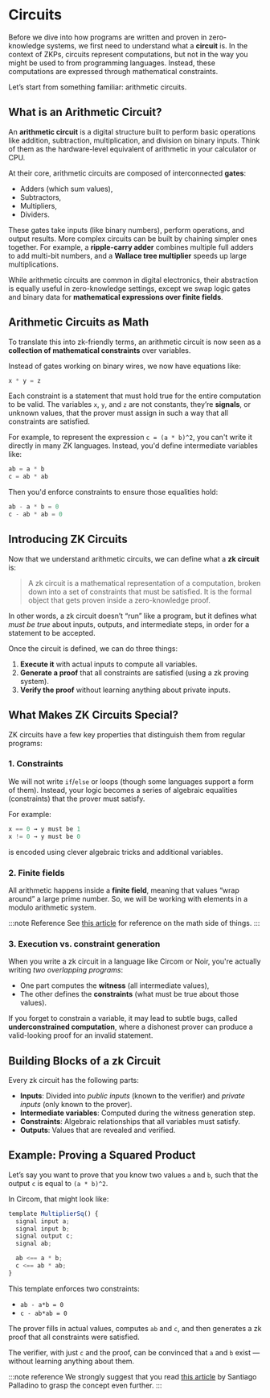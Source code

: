 # Circuits

Before we dive into how programs are written and proven in zero-knowledge systems, we first need to understand what a **circuit** is. In the context of ZKPs, circuits represent computations, but not in the way you might be used to from programming languages. Instead, these computations are expressed through mathematical constraints.

Let’s start from something familiar: arithmetic circuits.

## What is an Arithmetic Circuit?

An **arithmetic circuit** is a digital structure built to perform basic operations like addition, subtraction, multiplication, and division on binary inputs. Think of them as the hardware-level equivalent of arithmetic in your calculator or CPU.

At their core, arithmetic circuits are composed of interconnected **gates**:
- Adders (which sum values),
- Subtractors,
- Multipliers,
- Dividers.

These gates take inputs (like binary numbers), perform operations, and output results. More complex circuits can be built by chaining simpler ones together. For example, a **ripple-carry adder** combines multiple full adders to add multi-bit numbers, and a **Wallace tree multiplier** speeds up large multiplications.

While arithmetic circuits are common in digital electronics, their abstraction is equally useful in zero-knowledge settings, except we swap logic gates and binary data for **mathematical expressions over finite fields**.

## Arithmetic Circuits as Math

To translate this into zk-friendly terms, an arithmetic circuit is now seen as a **collection of mathematical constraints** over variables.

Instead of gates working on binary wires, we now have equations like:

```rust
x * y = z
```

Each constraint is a statement that must hold true for the entire computation to be valid. The variables `x`, `y`, and `z` are not constants, they’re **signals**, or unknown values, that the prover must assign in such a way that all constraints are satisfied.

For example, to represent the expression `c = (a * b)^2`, you can't write it directly in many ZK languages. Instead, you'd define intermediate variables like:

```rust
ab = a * b
c = ab * ab
```

Then you'd enforce constraints to ensure those equalities hold:

```rust
ab - a * b = 0
c - ab * ab = 0
```

## Introducing ZK Circuits

Now that we understand arithmetic circuits, we can define what a **zk circuit** is:

> A zk circuit is a mathematical representation of a computation, broken down into a set of constraints that must be satisfied. It is the formal object that gets proven inside a zero-knowledge proof.

In other words, a zk circuit doesn’t “run” like a program, but it defines what *must be true* about inputs, outputs, and intermediate steps, in order for a statement to be accepted.

Once the circuit is defined, we can do three things:
1. **Execute it** with actual inputs to compute all variables.
2. **Generate a proof** that all constraints are satisfied (using a zk proving system).
3. **Verify the proof** without learning anything about private inputs.

## What Makes ZK Circuits Special?

ZK circuits have a few key properties that distinguish them from regular programs:

### 1. **Constraints**
We will not write `if`/`else` or loops (though some languages support a form of them). Instead, your logic becomes a series of algebraic equalities (constraints) that the prover must satisfy.

For example:

```rust
x == 0 → y must be 1
x != 0 → y must be 0
```

is encoded using clever algebraic tricks and additional variables.

### 2. **Finite fields**
All arithmetic happens inside a **finite field**, meaning that values “wrap around” a large prime number. So, we will be working with elements in a modulo arithmetic system.

:::note Reference
See [this article](https://www.web3citizen.xyz/research/zk/articles/zk-101) for reference on the math side of things.
:::

### 3. **Execution vs. constraint generation**
When you write a zk circuit in a language like Circom or Noir, you're actually writing *two overlapping programs*:
- One part computes the **witness** (all intermediate values),
- The other defines the **constraints** (what must be true about those values).

If you forget to constrain a variable, it may lead to subtle bugs, called **underconstrained computation**, where a dishonest prover can produce a valid-looking proof for an invalid statement.

## Building Blocks of a zk Circuit

Every zk circuit has the following parts:

- **Inputs**: Divided into *public inputs* (known to the verifier) and *private inputs* (only known to the prover).
- **Intermediate variables**: Computed during the witness generation step.
- **Constraints**: Algebraic relationships that all variables must satisfy.
- **Outputs**: Values that are revealed and verified.

## Example: Proving a Squared Product

Let’s say you want to prove that you know two values `a` and `b`, such that the output `c` is equal to `(a * b)^2`.

In Circom, that might look like:

```js
template MultiplierSq() {
  signal input a;
  signal input b;
  signal output c;
  signal ab;

  ab <== a * b;
  c <== ab * ab;
}
```

This template enforces two constraints:

* `ab - a*b = 0`
* `c - ab*ab = 0`

The prover fills in actual values, computes `ab` and `c`, and then generates a zk proof that all constraints were satisfied.

The verifier, with just `c` and the proof, can be convinced that `a` and `b` exist — without learning anything about them.

:::note reference
We strongly suggest that you read [this article](https://dev.to/spalladino/a-beginners-intro-to-coding-zero-knowledge-proofs-c56) by Santiago Palladino to grasp the concept even further.
:::